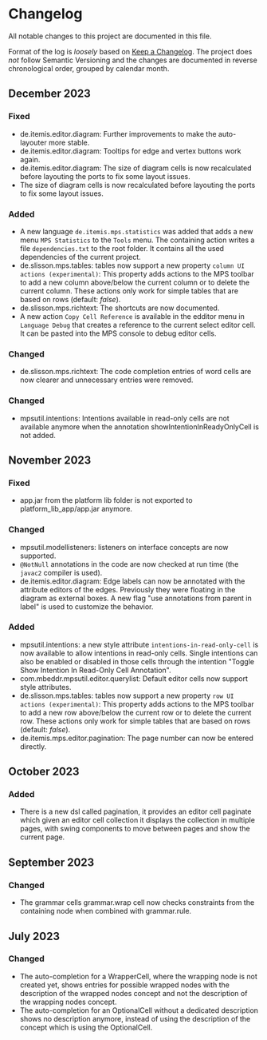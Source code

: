 # Changelog

All notable changes to this project are documented in this file.

Format of the log is _loosely_ based on [Keep a Changelog](https://keepachangelog.com/en/1.0.0/). 
The project does _not_ follow Semantic Versioning and the changes are documented in reverse chronological order, grouped by calendar month.

## December 2023

### Fixed

- de.itemis.editor.diagram: Further improvements to make the auto-layouter more stable.
- de.itemis.editor.diagram: Tooltips for edge and vertex buttons work again.
- de.itemis.editor.diagram: The size of diagram cells is now recalculated before layouting the ports to fix some layout issues.
- The size of diagram cells is now recalculated before layouting the ports to fix some layout issues.

### Added

- A new language `de.itemis.mps.statistics` was added that adds a new menu `MPS Statistics` to the `Tools`  menu. The containing action writes a file `dependencies.txt` to the root folder. It contains all the used dependencies of the current project. 
- de.slisson.mps.tables: tables now support a new property `column UI actions (experimental)`: This property adds actions to the MPS toolbar to add a new column above/below the current column or to delete the current column. These actions only work for simple tables that are based on rows (default: *false*).
- de.slisson.mps.richtext: The shortcuts are now documented.
- A new action `Copy Cell Reference` is available in the edditor menu in `Language Debug` that creates a reference to the current select editor cell. It can be pasted into the MPS console to debug editor cells.

### Changed

- de.slisson.mps.richtext: The code completion entries of word cells are now clearer and unnecessary entries were removed.

### Changed

- mpsutil.intentions: Intentions available in read-only cells are not available anymore when the annotation showIntentionInReadyOnlyCell is not added.

## November 2023

### Fixed

- app.jar from the platform lib folder is not exported to platform_lib_app/app.jar anymore.

### Changed

- mpsutil.modellisteners: listeners on interface concepts are now supported.
- `@NotNull` annotations in the code are now checked at run time (the `javac2` compiler is used).
- de.itemis.editor.diagram: Edge labels can now be annotated with the attribute editors of the edges. Previously they were floating in the diagram as external boxes. A new flag "use annotations from parent in label" is used to customize the behavior.

### Added

- mpsutil.intentions: a new style attribute `intentions-in-read-only-cell` is now available to allow intentions in read-only cells. Single intentions can also be enabled or disabled in those cells through the intention "Toggle Show Intention In Read-Only Cell Annotation".
- com.mbeddr.mpsutil.editor.querylist: Default editor cells now support style attributes.
- de.slisson.mps.tables: tables now support a new property `row UI actions (experimental)`: This property adds actions to the MPS toolbar to add a new row above/below the current row or to delete the current row. These actions only work for simple tables that are based on rows (default: *false*).
- de.itemis.mps.editor.pagination: The page number can now be entered directly.

## October 2023

### Added

- There is a new dsl called pagination, it provides an editor cell paginate which given an editor cell collection it displays the collection in multiple pages, with swing components to move between pages and show the current page.

## September 2023

### Changed

- The grammar cells grammar.wrap cell now checks constraints from the containing node when combined with grammar.rule.

## July 2023

### Changed

- The auto-completion for a WrapperCell, where the wrapping node is not created yet, shows entries for possible wrapped nodes with the description of the wrapped nodes concept and not the description of the wrapping nodes concept.  
- The auto-completion for an OptionalCell without a dedicated description shows no description anymore, instead of using the description of the concept which is using the OptionalCell.  
